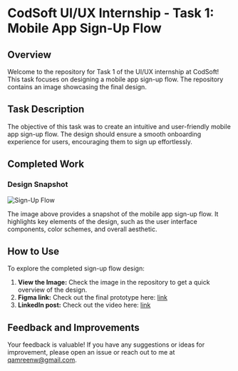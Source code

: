 # CodSoft UI/UX Internship - Task 1: Mobile App Sign-Up Flow

## Overview

Welcome to the repository for Task 1 of the UI/UX internship at CodSoft! This task focuses on designing a mobile app sign-up flow. The repository contains an image showcasing the final design.

## Task Description

The objective of this task was to create an intuitive and user-friendly mobile app sign-up flow. The design should ensure a smooth onboarding experience for users, encouraging them to sign up effortlessly.

## Completed Work

### Design Snapshot

![Sign-Up Flow](path/to/image.png)

The image above provides a snapshot of the mobile app sign-up flow. It highlights key elements of the design, such as the user interface components, color schemes, and overall aesthetic.

## How to Use

To explore the completed sign-up flow design:

1. **View the Image:** Check the image in the repository to get a quick overview of the design.
2. **Figma link:** Check out the final prototype here: [link](https://lnkd.in/gHD9DCef)
3. **LinkedIn post:** Check out the video here: [link](https://www.linkedin.com/posts/qamreen-2481b4239_userexperience-emailtemplate-codsoft-activity-7129852285072904192-s89o?utm_source=share&utm_medium=member_desktop)

## Feedback and Improvements

Your feedback is valuable! If you have any suggestions or ideas for improvement, please open an issue or reach out to me at qamreenw@gmail.com.


